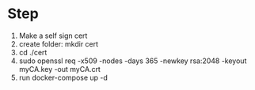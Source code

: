 # Step

1. Make a self sign cert
2. create folder: mkdir cert
3. cd ./cert
4. sudo openssl req -x509 -nodes -days 365 -newkey rsa:2048 -keyout myCA.key -out myCA.crt
5. run docker-compose up -d

